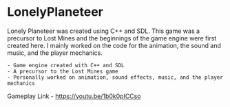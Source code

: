 # LonelyPlaneteer
Lonely Planeteer was created using C++ and SDL.  This game was a precursor to Lost Mines and the beginnings of the game engine were first created here. I mainly worked on the code for the animation, the sound and music, and the player mechanics.  

	- Game engine created with C++ and SDL
	- A precursor to the Lost Mines game
	- Personally worked on animation, sound effects, music, and the player mechanics

Gameplay Link - https://youtu.be/1b0k0pICCso